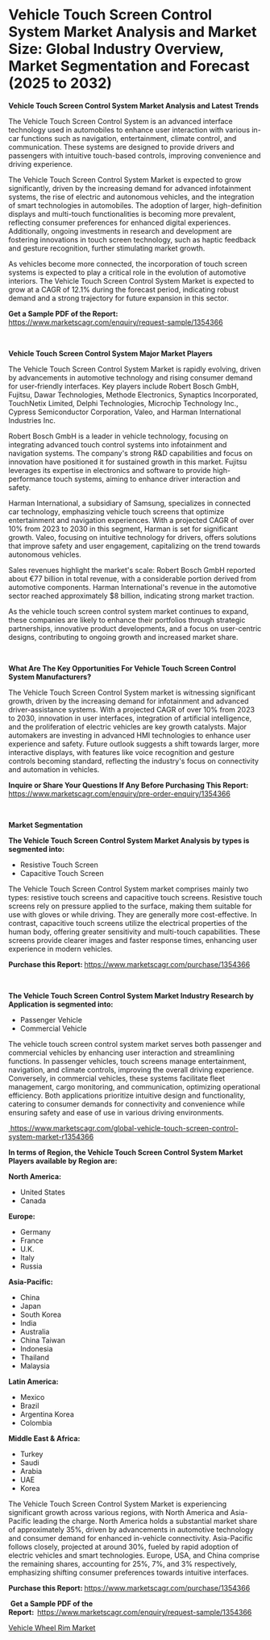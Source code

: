 <p><h1>Vehicle Touch Screen Control System Market Analysis and Market Size: Global Industry Overview, Market Segmentation and Forecast (2025 to 2032)</h1></p><p><strong>Vehicle Touch Screen Control System Market Analysis and Latest Trends</strong></p>
<p><p>The Vehicle Touch Screen Control System is an advanced interface technology used in automobiles to enhance user interaction with various in-car functions such as navigation, entertainment, climate control, and communication. These systems are designed to provide drivers and passengers with intuitive touch-based controls, improving convenience and driving experience.</p><p>The Vehicle Touch Screen Control System Market is expected to grow significantly, driven by the increasing demand for advanced infotainment systems, the rise of electric and autonomous vehicles, and the integration of smart technologies in automobiles. The adoption of larger, high-definition displays and multi-touch functionalities is becoming more prevalent, reflecting consumer preferences for enhanced digital experiences. Additionally, ongoing investments in research and development are fostering innovations in touch screen technology, such as haptic feedback and gesture recognition, further stimulating market growth.</p><p>As vehicles become more connected, the incorporation of touch screen systems is expected to play a critical role in the evolution of automotive interiors. The Vehicle Touch Screen Control System Market is expected to grow at a CAGR of 12.1% during the forecast period, indicating robust demand and a strong trajectory for future expansion in this sector.</p></p>
<p><strong>Get a Sample PDF of the Report:&nbsp;</strong> <a href="https://www.marketscagr.com/enquiry/request-sample/1354366?utm_campaign=2187&utm_medium=2&utm_source=Github&utm_content=ia&utm_term=31032025&utm_id=vehicle-touch-screen-control-system">https://www.marketscagr.com/enquiry/request-sample/1354366</a></p>
<p>&nbsp;</p>
<p><strong>Vehicle Touch Screen Control System Major Market Players</strong></p>
<p><p>The Vehicle Touch Screen Control System Market is rapidly evolving, driven by advancements in automotive technology and rising consumer demand for user-friendly interfaces. Key players include Robert Bosch GmbH, Fujitsu, Dawar Technologies, Methode Electronics, Synaptics Incorporated, TouchNetix Limited, Delphi Technologies, Microchip Technology Inc., Cypress Semiconductor Corporation, Valeo, and Harman International Industries Inc.</p><p>Robert Bosch GmbH is a leader in vehicle technology, focusing on integrating advanced touch control systems into infotainment and navigation systems. The company's strong R&D capabilities and focus on innovation have positioned it for sustained growth in this market. Fujitsu leverages its expertise in electronics and software to provide high-performance touch systems, aiming to enhance driver interaction and safety.</p><p>Harman International, a subsidiary of Samsung, specializes in connected car technology, emphasizing vehicle touch screens that optimize entertainment and navigation experiences. With a projected CAGR of over 10% from 2023 to 2030 in this segment, Harman is set for significant growth. Valeo, focusing on intuitive technology for drivers, offers solutions that improve safety and user engagement, capitalizing on the trend towards autonomous vehicles.</p><p>Sales revenues highlight the market's scale: Robert Bosch GmbH reported about €77 billion in total revenue, with a considerable portion derived from automotive components. Harman International's revenue in the automotive sector reached approximately $8 billion, indicating strong market traction.</p><p>As the vehicle touch screen control system market continues to expand, these companies are likely to enhance their portfolios through strategic partnerships, innovative product developments, and a focus on user-centric designs, contributing to ongoing growth and increased market share.</p></p>
<p>&nbsp;</p>
<p><strong>What Are The Key Opportunities For Vehicle Touch Screen Control System Manufacturers?</strong></p>
<p><p>The Vehicle Touch Screen Control System market is witnessing significant growth, driven by the increasing demand for infotainment and advanced driver-assistance systems. With a projected CAGR of over 10% from 2023 to 2030, innovation in user interfaces, integration of artificial intelligence, and the proliferation of electric vehicles are key growth catalysts. Major automakers are investing in advanced HMI technologies to enhance user experience and safety. Future outlook suggests a shift towards larger, more interactive displays, with features like voice recognition and gesture controls becoming standard, reflecting the industry's focus on connectivity and automation in vehicles.</p></p>
<p><strong>Inquire or Share Your Questions If Any Before Purchasing This Report:</strong> <a href="https://www.marketscagr.com/enquiry/pre-order-enquiry/1354366?utm_campaign=2187&utm_medium=2&utm_source=Github&utm_content=ia&utm_term=31032025&utm_id=vehicle-touch-screen-control-system">https://www.marketscagr.com/enquiry/pre-order-enquiry/1354366</a></p>
<p>&nbsp;</p>
<p><strong>Market Segmentation</strong></p>
<p><strong>The Vehicle Touch Screen Control System Market Analysis by types is segmented into:</strong></p>
<p><ul><li>Resistive Touch Screen</li><li>Capacitive Touch Screen</li></ul></p>
<p><p>The Vehicle Touch Screen Control System market comprises mainly two types: resistive touch screens and capacitive touch screens. Resistive touch screens rely on pressure applied to the surface, making them suitable for use with gloves or while driving. They are generally more cost-effective. In contrast, capacitive touch screens utilize the electrical properties of the human body, offering greater sensitivity and multi-touch capabilities. These screens provide clearer images and faster response times, enhancing user experience in modern vehicles.</p></p>
<p><strong>Purchase this Report:&nbsp;</strong><a href="https://www.marketscagr.com/purchase/1354366?utm_campaign=2187&utm_medium=2&utm_source=Github&utm_content=ia&utm_term=31032025&utm_id=vehicle-touch-screen-control-system">https://www.marketscagr.com/purchase/1354366</a></p>
<p>&nbsp;</p>
<p><strong>The Vehicle Touch Screen Control System Market Industry Research by Application is segmented into:</strong></p>
<p><ul><li>Passenger Vehicle</li><li>Commercial Vehicle</li></ul></p>
<p><p>The vehicle touch screen control system market serves both passenger and commercial vehicles by enhancing user interaction and streamlining functions. In passenger vehicles, touch screens manage entertainment, navigation, and climate controls, improving the overall driving experience. Conversely, in commercial vehicles, these systems facilitate fleet management, cargo monitoring, and communication, optimizing operational efficiency. Both applications prioritize intuitive design and functionality, catering to consumer demands for connectivity and convenience while ensuring safety and ease of use in various driving environments.</p></p>
<p><a href="https://www.marketscagr.com/global-vehicle-touch-screen-control-system-market-r1354366?utm_campaign=2187&utm_medium=2&utm_source=Github&utm_content=ia&utm_term=31032025&utm_id=vehicle-touch-screen-control-system">&nbsp;https://www.marketscagr.com/global-vehicle-touch-screen-control-system-market-r1354366</a></p>
<p><strong>In terms of Region, the Vehicle Touch Screen Control System Market Players available by Region are:</strong></p>
<p>
    <p> <strong> North America: </strong>
        <ul>
            <li>United States</li>
            <li>Canada</li>
        </ul>
        </p> 
    <p> <strong> Europe: </strong>
        <ul>
            <li>Germany</li>
            <li>France</li>
            <li>U.K.</li>
            <li>Italy</li>
            <li>Russia</li>
        </ul>
        </p> 
    <p> <strong> Asia-Pacific: </strong>
        <ul>
            <li>China</li>
            <li>Japan</li>
            <li>South Korea</li>
            <li>India</li>
            <li>Australia</li>
            <li>China Taiwan</li>
            <li>Indonesia</li>
            <li>Thailand</li>
            <li>Malaysia</li>
        </ul>
        </p> 
    <p> <strong> Latin America: </strong>
        <ul>
            <li>Mexico</li>
            <li>Brazil</li>
            <li>Argentina Korea</li>
            <li>Colombia</li>
        </ul>
        </p> 
    <p> <strong> Middle East & Africa: </strong>
        <ul>
            <li>Turkey</li>
            <li>Saudi</li>
            <li>Arabia</li>
            <li>UAE</li>
            <li>Korea</li>
        </ul>
    </p>
    </p>
<p><p>The Vehicle Touch Screen Control System Market is experiencing significant growth across various regions, with North America and Asia-Pacific leading the charge. North America holds a substantial market share of approximately 35%, driven by advancements in automotive technology and consumer demand for enhanced in-vehicle connectivity. Asia-Pacific follows closely, projected at around 30%, fueled by rapid adoption of electric vehicles and smart technologies. Europe, USA, and China comprise the remaining shares, accounting for 25%, 7%, and 3% respectively, emphasizing shifting consumer preferences towards intuitive interfaces.</p></p>
<p><strong>Purchase this Report: </strong><a href="https://www.marketscagr.com/purchase/1354366?utm_campaign=2187&utm_medium=2&utm_source=Github&utm_content=ia&utm_term=31032025&utm_id=vehicle-touch-screen-control-system">https://www.marketscagr.com/purchase/1354366</a></p>
<p>&nbsp;<strong>Get a Sample PDF of the Report:&nbsp;&nbsp;</strong><a href="https://www.marketscagr.com/enquiry/request-sample/1354366?utm_campaign=2187&utm_medium=2&utm_source=Github&utm_content=ia&utm_term=31032025&utm_id=vehicle-touch-screen-control-system">https://www.marketscagr.com/enquiry/request-sample/1354366</a></p>
<p><strong></strong></p>
<p><p><a href="https://github.com/gulaimolin/Market-Research-Report-List-7/blob/main/vehicle-wheel-rim-market.md?utm_campaign=2187&utm_medium=2&utm_source=Github&utm_content=ia&utm_term=31032025&utm_id=vehicle-touch-screen-control-system">Vehicle Wheel Rim Market</a></p></p>